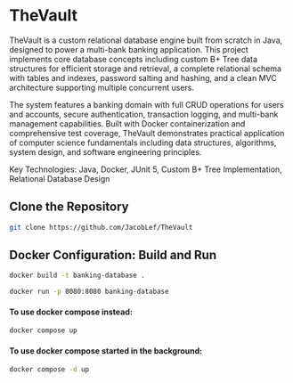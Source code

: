 # TheVault

TheVault is a custom relational database engine built from scratch in Java, designed to power a multi-bank
banking application. This project implements core database concepts including custom B+ Tree data 
structures for efficient storage and retrieval, a complete relational schema with tables and indexes, 
password salting and hashing, and a clean MVC architecture supporting multiple concurrent users.

The system features a banking domain with full CRUD operations for users and accounts, secure 
authentication, transaction logging, and multi-bank management capabilities. Built with Docker 
containerization and comprehensive test coverage, TheVault demonstrates practical application of 
computer science fundamentals including data structures, algorithms, system design, and 
software engineering principles.

Key Technologies: Java, Docker, JUnit 5, Custom B+ Tree Implementation, Relational Database Design

## Clone the Repository
```bash
git clone https://github.com/JacobLef/TheVault
```

## Docker Configuration: Build and Run
````bash
docker build -t banking-database .    
````
```bash
docker run -p 8080:8080 banking-database
```

#### To use docker compose instead:
```bash
docker compose up
```
#### To use docker compose started in the background:
````bash
docker compose -d up
````